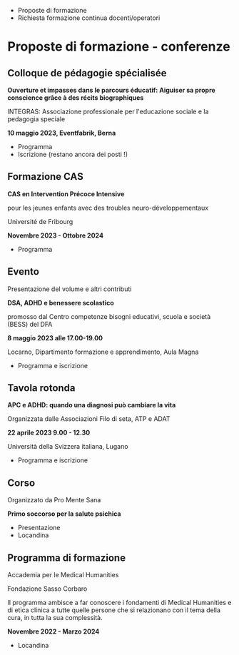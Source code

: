   * Proposte di formazione
  * Richiesta formazione continua docenti/operatori

#  Proposte di formazione - conferenze

##  Colloque de pédagogie spécialisée

**Ouverture et impasses dans le parcours éducatif: Aiguiser sa propre
conscience grâce à des récits biographiques**

INTEGRAS: Associazione professionale per l'educazione sociale e la pedagogia
speciale

 **10 maggio 2023, Eventfabrik, Berna**

  * Programma
  * Iscrizione (restano ancora dei posti !)

##  Formazione CAS

**CAS en Intervention Précoce Intensive**

pour les jeunes enfants avec des troubles neuro-développementaux

Université de Fribourg

 **Novembre 2023 - Ottobre 2024**

  * Programma

##  Evento

Presentazione del volume e altri contributi

 **DSA, ADHD e benessere scolastico**

promosso dal Centro competenze bisogni educativi, scuola e società (BESS) del
DFA

**8 maggio 2023 alle 17.00-19.00**

Locarno, Dipartimento formazione e apprendimento, Aula Magna

  * Programma e iscrizione

##  Tavola rotonda

**APC e ADHD: quando una diagnosi può cambiare la vita**

Organizzata dalle Associazioni Filo di seta, ATP e ADAT

 **22 aprile 2023 9.00 - 12.30**

Università della Svizzera italiana, Lugano

  * Programma e iscrizione

##  Corso

Organizzato da Pro Mente Sana

 **Primo soccorso per la salute psichica**

  * Presentazione
  * Locandina

##  Programma di formazione

Accademia per le Medical Humanities

Fondazione Sasso Corbaro

Il programma ambisce a far conoscere i fondamenti di Medical Humanities e di
etica clinica a tutte quelle persone che si relazionano con il tema della
cura, in tutta la sua complessità.

 **Novembre 2022 - Marzo 2024**

  * Locandina

